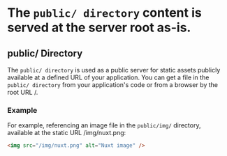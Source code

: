 # The `public/ directory` content is served at the server root as-is.

## public/ Directory
The `public/ directory` is used as a public server for static assets publicly available at a defined URL of your application.
You can get a file in the `public/ directory` from your application's code or from a browser by the root URL /.

### Example
For example, referencing an image file in the `public/img/` directory, available at the static URL /img/nuxt.png:

```html
<img src="/img/nuxt.png" alt="Nuxt image" />
```


